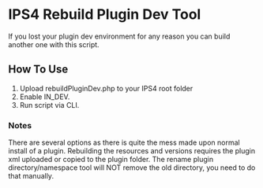 # IPS4 Rebuild Plugin Dev Tool
If you lost your plugin dev environment for any reason you can build another one with this script.
## How To Use
1. Upload rebuildPluginDev.php to your IPS4 root folder
2. Enable IN_DEV.
3. Run script via CLI.
### Notes
There are several options as there is quite the mess made upon normal install of a plugin.
Rebuilding the resources and versions requires the plugin xml uploaded or copied to the plugin folder.
The rename plugin directory/namespace tool will NOT remove the old directory, you need to do that manually.